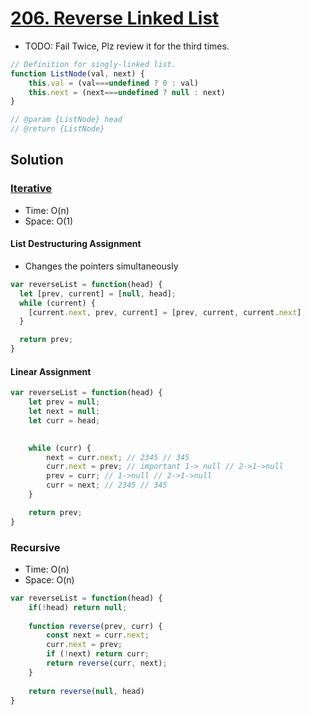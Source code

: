 # [206. Reverse Linked List](https://leetcode.com/problems/reverse-linked-list/)

- TODO: Fail Twice, Plz review it for the third times.

```js
// Definition for singly-linked list.
function ListNode(val, next) {
    this.val = (val===undefined ? 0 : val)
    this.next = (next===undefined ? null : next)
}

// @param {ListNode} head
// @return {ListNode}
```

## Solution

### [Iterative](https://leetcode.com/problems/reverse-linked-list/discuss/313728/Javascript-ES6-less-code-solution)
- Time: O(n)
- Space: O(1)

####  List Destructuring Assignment
- Changes the pointers simultaneously
```js
var reverseList = function(head) {
  let [prev, current] = [null, head];
  while (current) {
    [current.next, prev, current] = [prev, current, current.next]
  }

  return prev;
}
```

#### Linear Assignment
```ts
var reverseList = function(head) {
    let prev = null;
    let next = null;
    let curr = head;

    
    while (curr) {
        next = curr.next; // 2345 // 345
        curr.next = prev; // important 1-> null // 2->1->null
        prev = curr; // 1->null // 2->1->null
        curr = next; // 2345 // 345
    }

    return prev;
}
```

### Recursive
- Time: O(n)
- Space: O(n)

```js
var reverseList = function(head) {
    if(!head) return null;
  
    function reverse(prev, curr) {
        const next = curr.next;
        curr.next = prev;
        if (!next) return curr;
        return reverse(curr, next);
    }
    
    return reverse(null, head)
}
```
